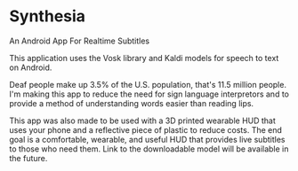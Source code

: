 # Synthesia
 An Android App For Realtime Subtitles
 
 This application uses the Vosk library and Kaldi models for speech to text on Android.

 Deaf people make up 3.5% of the U.S. population, that's 11.5 million people. I'm making this app to reduce the need for sign language interpretors and to provide a method of understanding words easier than reading lips.

 This app was also made to be used with a 3D printed wearable HUD that uses your phone and a reflective piece of plastic to reduce costs. The end goal is a comfortable, wearable, and useful HUD that provides live subtitles to those who need them. Link to the downloadable model will be available in the future.